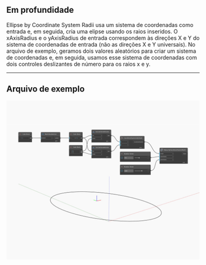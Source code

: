 ## Em profundidade
Ellipse by Coordinate System Radii usa um sistema de coordenadas como entrada e, em seguida, cria uma elipse usando os raios inseridos. O xAxisRadius e o yAxisRadius de entrada correspondem às direções X e Y do sistema de coordenadas de entrada (não as direções X e Y universais). No arquivo de exemplo, geramos dois valores aleatórios para criar um sistema de coordenadas e, em seguida, usamos esse sistema de coordenadas com dois controles deslizantes de número para os raios x e y.
___
## Arquivo de exemplo

![ByCoordinateSystemRadii](./Autodesk.DesignScript.Geometry.Ellipse.ByCoordinateSystemRadii_img.jpg)

